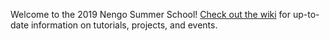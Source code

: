 Welcome to the 2019 Nengo Summer School! [Check out the wiki](https://github.com/ctn-waterloo/summerschool2019/wiki) for up-to-date information on tutorials, projects, and events.

